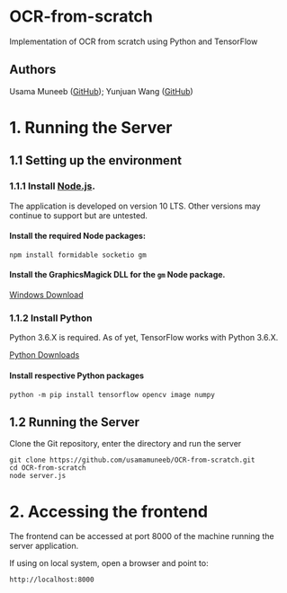 # OCR-from-scratch
Implementation of OCR from scratch using Python and TensorFlow

## Authors

Usama Muneeb ([GitHub](https://github.com/usamamuneeb)); Yunjuan Wang ([GitHub](https://github.com/bettyttytty))

# 1. Running the Server

## 1.1 Setting up the environment

### 1.1.1 Install [Node.js](https://nodejs.org/en/).

The application is developed on version 10 LTS. Other versions may continue to support but are untested.

#### Install the required Node packages:

    npm install formidable socketio gm
    
#### Install the GraphicsMagick DLL for the `gm` Node package.

[Windows Download](https://sourceforge.net/projects/graphicsmagick/files/graphicsmagick-binaries/1.3.31/GraphicsMagick-1.3.31-Q8-win64-dll.exe/download)

### 1.1.2 Install Python

Python 3.6.X is required. As of yet, TensorFlow works with Python 3.6.X.

[Python Downloads](https://www.python.org/downloads)

#### Install respective Python packages

    python -m pip install tensorflow opencv image numpy

## 1.2 Running the Server

Clone the Git repository, enter the directory and run the server

    git clone https://github.com/usamamuneeb/OCR-from-scratch.git
    cd OCR-from-scratch
    node server.js

# 2. Accessing the frontend

The frontend can be accessed at port 8000 of the machine running the server application.

If using on local system, open a browser and point to:

    http://localhost:8000
